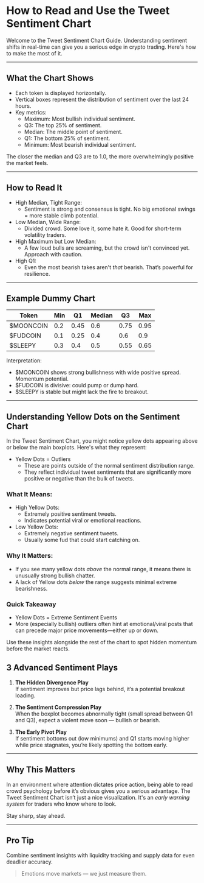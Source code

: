 # How to Read and Use the Tweet Sentiment Chart

Welcome to the Tweet Sentiment Chart Guide. Understanding sentiment shifts in real-time can give you a serious edge in crypto trading. Here's how to make the most of it.

---

## What the Chart Shows
- Each token is displayed horizontally.
- Vertical boxes represent the distribution of sentiment over the last 24 hours.
- Key metrics:
  - Maximum: Most bullish individual sentiment.
  - Q3: The top 25% of sentiment.
  - Median: The middle point of sentiment.
  - Q1: The bottom 25% of sentiment.
  - Minimum: Most bearish individual sentiment.

The closer the median and Q3 are to 1.0, the more overwhelmingly positive the market feels.

---

## How to Read It

- High Median, Tight Range:
  - Sentiment is strong and consensus is tight. No big emotional swings = more stable climb potential.
- Low Median, Wide Range:
  - Divided crowd. Some love it, some hate it. Good for short-term volatility traders.
- High Maximum but Low Median:
  - A few loud bulls are screaming, but the crowd isn't convinced yet. Approach with caution.
- High Q1:
  - Even the most bearish takes aren't *that* bearish. That’s powerful for resilience.

---

## Example Dummy Chart

Token     | Min | Q1  | Median | Q3  | Max
--------- | --- | --- | ------ | --- | ---
$MOONCOIN | 0.2 | 0.45| 0.6    | 0.75| 0.95
$FUDCOIN  | 0.1 | 0.25| 0.4    | 0.6 | 0.9
$SLEEPY   | 0.3 | 0.4 | 0.5    | 0.55| 0.65

Interpretation:
- $MOONCOIN shows strong bullishness with wide positive spread. Momentum potential.
- $FUDCOIN is divisive: could pump or dump hard.
- $SLEEPY is stable but might lack the fire to breakout.

---

## Understanding Yellow Dots on the Sentiment Chart

In the Tweet Sentiment Chart, you might notice yellow dots appearing above or below the main boxplots. Here's what they represent:

- Yellow Dots = Outliers
  - These are points outside of the normal sentiment distribution range.
  - They reflect individual tweet sentiments that are significantly more positive or negative than the bulk of tweets.

### What It Means:
- High Yellow Dots:
  - Extremely positive sentiment tweets.
  - Indicates potential viral or emotional reactions.
- Low Yellow Dots:
  - Extremely negative sentiment tweets.
  - Usually some fud that could start catching on.

### Why It Matters:
- If you see many yellow dots *above* the normal range, it means there is unusually strong bullish chatter.
- A lack of Yellow dots *below* the range suggests minimal extreme bearishness.

### Quick Takeaway
- Yellow Dots = Extreme Sentiment Events
- More (especially bullish) outliers often hint at emotional/viral posts that can precede major price movements—either up or down.

Use these insights alongside the rest of the chart to spot hidden momentum before the market reacts.

## 3 Advanced Sentiment Plays

1. **The Hidden Divergence Play**\
   If sentiment improves but price lags behind, it’s a potential breakout loading.

2. **The Sentiment Compression Play**\
   When the boxplot becomes abnormally tight (small spread between Q1 and Q3), expect a violent move soon — bullish or bearish.

3. **The Early Pivot Play**\
   If sentiment bottoms out (low minimums) and Q1 starts moving higher while price stagnates, you’re likely spotting the bottom early.

---

## Why This Matters
In an environment where attention dictates price action, being able to read crowd psychology before it’s obvious gives you a serious advantage. The Tweet Sentiment Chart isn’t just a nice visualization. It's an *early warning system* for traders who know where to look.

Stay sharp, stay ahead.

---

## Pro Tip
Combine sentiment insights with liquidity tracking and supply data for even deadlier accuracy.

> Emotions move markets — we just measure them.